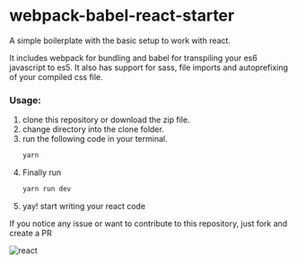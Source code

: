 # webpack-babel-react-starter
A simple boilerplate with the basic setup to work with react.

It includes webpack for bundling and babel for transpiling your es6 javascript to es5.
It also has support for sass, file imports and autoprefixing of your compiled css file.

### Usage:
1. clone this repository or download the zip file.
2. change directory into the clone folder.
3. run the following code in your terminal.
	```javascript
    yarn
    ```
4. Finally run
	```javascript
    yarn run dev
	```
5. yay! start writing your react code


If you notice any issue or want to contribute to this repository, just fork and create a PR

![react](https://user-images.githubusercontent.com/18735075/63211729-f8846680-c103-11e9-87e1-7d92495659e2.png)
